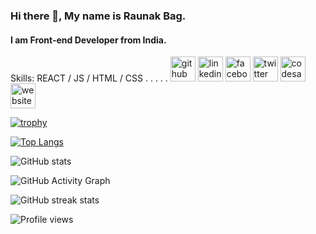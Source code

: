 ### Hi there 👋, My name is Raunak Bag.
#### I am Front-end Developer from India.

Skills: REACT / JS / HTML / CSS
.
.
.
.
.
[<img src='https://cdn.jsdelivr.net/npm/simple-icons@3.0.1/icons/github.svg' alt='github' height='40'>](https://github.com/RaunakBag)  [<img src='https://cdn.jsdelivr.net/npm/simple-icons@3.0.1/icons/linkedin.svg' alt='linkedin' height='40'>](https://www.linkedin.com/in/raunak-bag-3b0a69153//)  [<img src='https://cdn.jsdelivr.net/npm/simple-icons@3.0.1/icons/facebook.svg' alt='facebook' height='40'>](https://www.facebook.com/raunak.bag1)  [<img src='https://cdn.jsdelivr.net/npm/simple-icons@3.0.1/icons/twitter.svg' alt='twitter' height='40'>](https://twitter.com/raunakbag)  [<img src='https://cdn.jsdelivr.net/npm/simple-icons@3.0.1/icons/codesandbox.svg' alt='codesandbox' height='40'>](https://codesandbox.io/u/RaunakBag)  [<img src='https://cdn.jsdelivr.net/npm/simple-icons@3.0.1/icons/icloud.svg' alt='website' height='40'>](https://raunakbag.github.io/Portfolio/)  

[![trophy](https://github-profile-trophy.vercel.app/?username=RaunakBag)](https://github.com/ryo-ma/github-profile-trophy)

[![Top Langs](https://github-readme-stats.vercel.app/api/top-langs/?username=RaunakBag)](https://github.com/anuraghazra/github-readme-stats)

![GitHub stats](https://github-readme-stats.vercel.app/api?username=RaunakBag&show_icons=true)  

![GitHub Activity Graph](https://activity-graph.herokuapp.com/graph?username=RaunakBag)  

![GitHub streak stats](https://github-readme-streak-stats.herokuapp.com/?user=RaunakBag)  

![Profile views](https://gpvc.arturio.dev/RaunakBag)  
